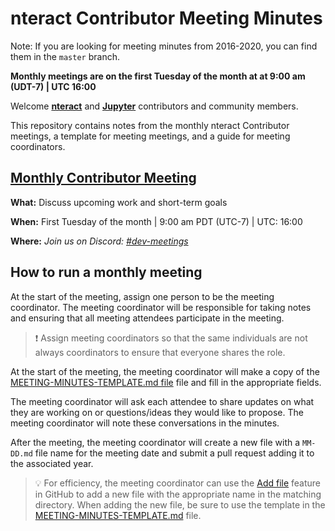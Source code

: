 # nteract Contributor Meeting Minutes

Note: If you are looking for meeting minutes from 2016-2020, you can find them in the `master` branch.

**Monthly meetings are on the first Tuesday of the month at at 9:00 am (UDT-7) | UTC 16:00**

Welcome [**nteract**](https://nteract.io) and [**Jupyter**](https://jupyter.org) contributors and community members.

This repository contains  notes from the monthly nteract Contributor meetings, a template for meeting meetings, and a guide for meeting coordinators.

## [Monthly Contributor Meeting](https://discord.com/channels/852577360640999444/852577360640999448)

**What:** Discuss upcoming work and short-term goals

**When:** First Tuesday of the month | 9:00 am PDT (UTC-7) | UTC: 16:00

**Where:** _Join us on Discord: [#dev-meetings](https://discord.com/channels/852577360640999444/852577360640999448)_

## How to run a monthly meeting

At the start of the meeting, assign one person to be the meeting coordinator. The meeting coordinator will be responsible for taking notes and ensuring that all meeting attendees participate in the meeting.

> :exclamation: Assign meeting coordinators so that the same individuals are not always coordinators to ensure that everyone shares the role.

At the start of the meeting, the meeting coordinator will make a copy of the [MEETING-MINUTES-TEMPLATE.md file](./MEETING-MINUTES-TEMPLATE.md) file and fill in the appropriate fields.

The meeting coordinator will ask each attendee to share updates on what they are working on or questions/ideas they would like to propose. The meeting coordinator will note these conversations in the minutes.

After the meeting, the meeting coordinator will create a new file with a `MM-DD.md` file name for the meeting date and submit a pull request adding it to the associated year.

> :bulb: For efficiency, the meeting coordinator can use the [Add file](https://docs.github.com/en/github/managing-files-in-a-repository/adding-a-file-to-a-repository) feature in GitHub to add a new file with the appropriate name in the matching directory. When adding the new file, be sure to use the template in the [MEETING-MINUTES-TEMPLATE.md](./MEETING-MINUTES-TEMPLATE.md) file.
